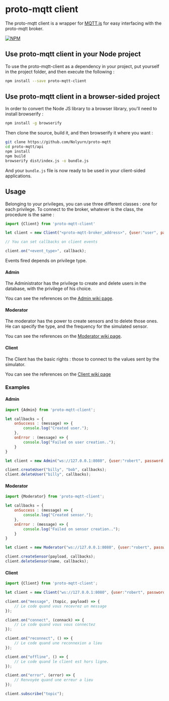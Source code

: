 # proto-mqtt client

The proto-mqtt client is a wrapper for [MQTT.js](https://github.com/mqttjs/MQTT.js)
for easy interfacing with the proto-mqtt broker.

[![NPM](https://nodei.co/npm/proto-mqtt-client.png)](https://nodei.co/npm/proto-mqtt-client/)

## Use proto-mqtt client in your Node project

To use the proto-mqtt-client as a dependency in your project, put yourself
in the project folder, and then execute the following :

```bash
npm install --save proto-mqtt-client
```

## Use proto-mqtt client in a browser-sided project

In order to convert the Node JS library to a browser library, you'll need
to install browserify :

```bash
npm install -g browserify
```

Then clone the source, build it, and then browserify it where you want :

```bash
git clone https://github.com/Nolyurn/proto-mqtt
cd proto-mqtt/api
npm install
npm build
browserify dist/index.js -o bundle.js
```

And your `bundle.js` file is now ready to be used in your client-sided
applications.

## Usage

Belonging to your privileges, you can use three different classes : one
for each privilege. To connect to the broker, whatever is the class,
the procedure is the same :

```js
import {Client} from 'proto-mqtt-client'

let client = new Client("<proto-mqtt-broker_address>", {user:"user", password:"pass"});

// You can set callbacks on client events

client.on("<event_type>", callback);
```

Events fired depends on privilege type.

#### Admin

The Administrator has the privilege to create and delete users in the database,
with the privilege of his choice.

You can see the references on the [Admin wiki page](https://github.com/Nolyurn/proto-mqtt/wiki/Admin).

#### Moderator

The moderator has the power to create sensors and to delete those ones.
He can specify the type, and the frequency for the simulated sensor.

You can see the references on the [Moderator wiki page](https://github.com/Nolyurn/proto-mqtt/wiki/Moderator).

#### Client

The Client has the basic rights : those to connect to the values sent
by the simulator.

You can see the references on the [Client wiki page](https://github.com/Nolyurn/proto-mqtt/wiki/Client)

### Examples

#### Admin

```js
import {Admin} from 'proto-mqtt-client';

let callbacks = {
    onSuccess : (message) => {
        console.log("Created user.");
    },
    onError : (message) => {
        console.log("Failed on user creation..");
    }
}

let client = new Admin("ws://127.0.0.1:8080", {user:"robert", password:"password123"});

client.createUser("billy", "bob", callbacks);
client.deleteUser("billy", callbacks);
```

#### Moderator

```js
import {Moderator} from 'proto-mqtt-client';

let callbacks = {
    onSuccess : (message) => {
        console.log("Created sensor.");
    },
    onError : (message) => {
        console.log("Failed on sensor creation..");
    }
}

let client = new Moderator("ws://127.0.0.1:8080", {user:"robert", password:"password123"});

client.createSensor(payload, callbacks);
client.deleteSensor(name, callbacks);
```

#### Client

```js
import {Client} from 'proto-mqtt-client';

let client = new Client("ws://127.0.0.1:8080", {user:"robert", password:"password123"});

client.on("message", (topic, payload) => {
    // Le code quand vous recevrez un message
});

client.on("connect", (connack) => {
    // Le code quand vous vous connectez
});

client.on("reconnect", () => {
    // Le code quand une reconnexion a lieu
});

client.on("offline", () => {
    // Le code quand le client est hors ligne.
});

client.on("error", (error) => {
    // Renvoyée quand une erreur a lieu
});

client.subscribe("topic");

```
